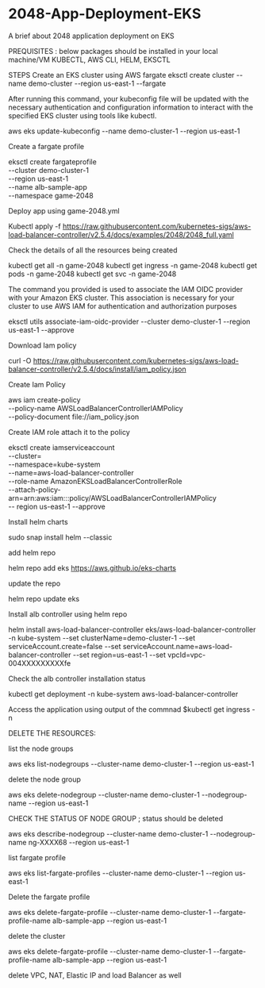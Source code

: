 # 2048-App-Deployment-EKS
A brief about 2048 application deployment on EKS

PREQUISITES : 
below packages should be installed in your local machine/VM
KUBECTL, AWS CLI, HELM, EKSCTL

STEPS 
Create an EKS cluster using AWS fargate
  eksctl create cluster --name demo-cluster --region us-east-1 --fargate
  
After running this command, your kubeconfig file will be updated with the necessary authentication and configuration information to interact with the specified EKS cluster using tools like kubectl.

 aws eks update-kubeconfig --name demo-cluster-1 --region us-east-1


Create a fargate profile

 eksctl create fargateprofile \
--cluster demo-cluster-1 \
--region us-east-1 \
--name alb-sample-app \
--namespace game-2048


Deploy app using game-2048.yml

Kubectl apply -f https://raw.githubusercontent.com/kubernetes-sigs/aws-load-balancer-controller/v2.5.4/docs/examples/2048/2048_full.yaml


Check the details of all the resources being created

kubectl get all -n game-2048
kubectl get ingress -n game-2048
kubectl get pods -n game-2048
kubectl get svc -n game-2048


The command you provided is used to associate the IAM OIDC provider with your Amazon EKS cluster. This association is necessary for your cluster to use AWS IAM for authentication and authorization purposes

 eksctl utils associate-iam-oidc-provider --cluster demo-cluster-1 --region us-east-1 --approve


Download Iam policy

 curl -O https://raw.githubusercontent.com/kubernetes-sigs/aws-load-balancer-controller/v2.5.4/docs/install/iam_policy.json


Create Iam Policy

 aws iam create-policy \
--policy-name AWSLoadBalancerControllerIAMPolicy \
--policy-document file://iam_policy.json


Create IAM role attach it to the policy

 eksctl create iamserviceaccount \
--cluster=<your-cluster-name> \
--namespace=kube-system \
--name=aws-load-balancer-controller \
--role-name AmazonEKSLoadBalancerControllerRole \
--attach-policy-arn=arn:aws:iam::<your-aws-account-id>:policy/AWSLoadBalancerControllerIAMPolicy \
-- region us-east-1 --approve


Install helm charts

sudo snap install helm --classic


add helm repo

 helm repo add eks https://aws.github.io/eks-charts


update the repo

 helm repo update eks


Install alb controller using helm repo

helm install aws-load-balancer-controller eks/aws-load-balancer-controller -n kube-system --set clusterName=demo-cluster-1 --set serviceAccount.create=false --set serviceAccount.name=aws-load-balancer-controller --set region=us-east-1 --set vpcId=vpc-004XXXXXXXXXfe


Check the alb controller installation status

kubectl get deployment -n kube-system aws-load-balancer-controller

Access the application using output of the commnad $kubectl get ingress -n 


DELETE THE RESOURCES:

list the node groups

aws eks list-nodegroups --cluster-name demo-cluster-1 --region us-east-1


delete the node group

aws eks delete-nodegroup --cluster-name demo-cluster-1 --nodegroup-name <nodegroup-name> --region us-east-1


CHECK THE STATUS OF NODE GROUP ; status should be deleted

aws eks describe-nodegroup --cluster-name demo-cluster-1 --nodegroup-name ng-XXXX68 --region us-east-1


list fargate profile

 aws eks list-fargate-profiles --cluster-name demo-cluster-1 --region us-east-1


Delete the fargate profile

 aws eks delete-fargate-profile --cluster-name demo-cluster-1 --fargate-profile-name alb-sample-app --region us-east-1


delete the cluster

 aws eks delete-fargate-profile --cluster-name demo-cluster-1 --fargate-profile-name alb-sample-app --region us-east-1


delete VPC, NAT, Elastic IP and load Balancer as well

